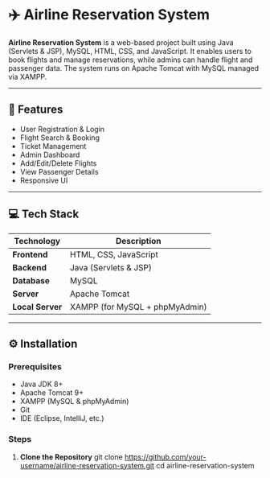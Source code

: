 # ✈️ Airline Reservation System

**Airline Reservation System** is a web-based project built using Java (Servlets & JSP), MySQL, HTML, CSS, and JavaScript. It enables users to book flights and manage reservations, while admins can handle flight and passenger data. The system runs on Apache Tomcat with MySQL managed via XAMPP.

---


## 🚀 Features
- User Registration & Login
- Flight Search & Booking
- Ticket Management
- Admin Dashboard
- Add/Edit/Delete Flights
- View Passenger Details
- Responsive UI

---

## 💻 Tech Stack

| Technology       | Description                      |
|------------------|----------------------------------|
| **Frontend**     | HTML, CSS, JavaScript            |
| **Backend**      | Java (Servlets & JSP)            |
| **Database**     | MySQL                            |
| **Server**       | Apache Tomcat                    |
| **Local Server** | XAMPP (for MySQL + phpMyAdmin)   |

---

## ⚙️ Installation

### Prerequisites
- Java JDK 8+
- Apache Tomcat 9+
- XAMPP (MySQL & phpMyAdmin)
- Git
- IDE (Eclipse, IntelliJ, etc.)

### Steps

1. **Clone the Repository**
   git clone https://github.com/your-username/airline-reservation-system.git
   cd airline-reservation-system
